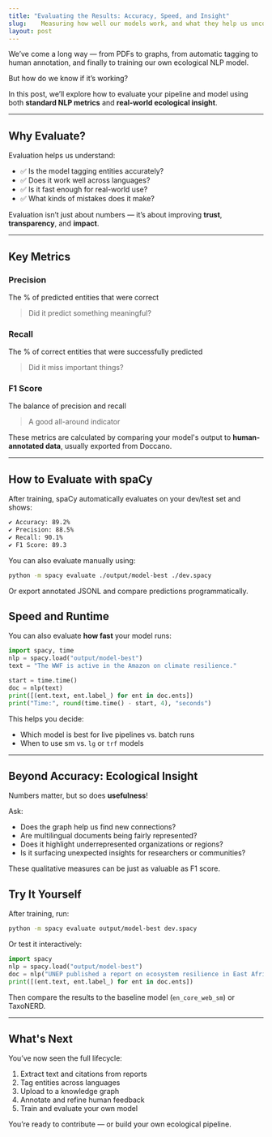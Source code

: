 ```yaml
---
title: "Evaluating the Results: Accuracy, Speed, and Insight"
slug:    Measuring how well our models work, and what they help us uncover.
layout: post
---
```


We’ve come a long way — from PDFs to graphs, from automatic tagging to human annotation, and finally to training our own ecological NLP model.

But how do we know if it’s working?

In this post, we’ll explore how to evaluate your pipeline and model using both **standard NLP metrics** and **real-world ecological insight**.

---

## Why Evaluate?

Evaluation helps us understand:

- ✅ Is the model tagging entities accurately?
- ✅ Does it work well across languages?
- ✅ Is it fast enough for real-world use?
- ✅ What kinds of mistakes does it make?

Evaluation isn’t just about numbers — it’s about improving **trust**, **transparency**, and **impact**.

---

## Key Metrics

### Precision
The % of predicted entities that were correct  
> Did it predict something meaningful?

### Recall
The % of correct entities that were successfully predicted  
> Did it miss important things?

### F1 Score
The balance of precision and recall  
> A good all-around indicator

These metrics are calculated by comparing your model's output to **human-annotated data**, usually exported from Doccano.

---

## How to Evaluate with spaCy

After training, spaCy automatically evaluates on your dev/test set and shows:

```bash
✔ Accuracy: 89.2%
✔ Precision: 88.5%
✔ Recall: 90.1%
✔ F1 Score: 89.3
```

You can also evaluate manually using:

```bash
python -m spacy evaluate ./output/model-best ./dev.spacy
```

Or export annotated JSONL and compare predictions programmatically.

## Speed and Runtime

You can also evaluate **how fast** your model runs:

```python
import spacy, time
nlp = spacy.load("output/model-best")
text = "The WWF is active in the Amazon on climate resilience."

start = time.time()
doc = nlp(text)
print([(ent.text, ent.label_) for ent in doc.ents])
print("Time:", round(time.time() - start, 4), "seconds")
```

This helps you decide:

* Which model is best for live pipelines vs. batch runs
* When to use sm vs. `lg` or `trf` models

---

## Beyond Accuracy: Ecological Insight

Numbers matter, but so does **usefulness**!

Ask:

* Does the graph help us find new connections?
* Are multilingual documents being fairly represented?
* Does it highlight underrepresented organizations or regions?
* Is it surfacing unexpected insights for researchers or communities?

These qualitative measures can be just as valuable as F1 score.

## Try It Yourself

After training, run:

```bash
python -m spacy evaluate output/model-best dev.spacy
```

Or test it interactively:

```python
import spacy
nlp = spacy.load("output/model-best")
doc = nlp("UNEP published a report on ecosystem resilience in East Africa.")
print([(ent.text, ent.label_) for ent in doc.ents])
```

Then compare the results to the baseline model (`en_core_web_sm`) or TaxoNERD.

---

## What's Next

You’ve now seen the full lifecycle:

1.	Extract text and citations from reports
2.	Tag entities across languages
3.	Upload to a knowledge graph
4.	Annotate and refine human feedback
5.	Train and evaluate your own model

You’re ready to contribute — or build your own ecological pipeline.

